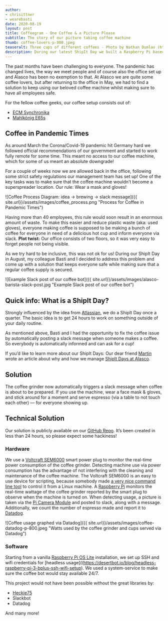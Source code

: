```yaml
---
author:
- chrisittner
- wearebasti
date: 2020-08-19
layout: post
title: Coffeegram - One Coffee & a Picture Please
subtitle: The story of our picture taking coffee machine
thumb: coffee-lovers-p-800.jpeg
teaseralt: Three cups of different coffees - Photo by Nathan Dumlao (https://unsplash.com/@nate_dumlao)
description: During our latest ShipIt Day we built a Raspberry Pi based bot that takes pictures of people making coffee and posts it on our companies Slack.
---
```


The past months have been challenging to everyone. The pandemic has changed lives, the way we meet people and of course also the office set up and Alasco has been no exemption to that.  At Alasco we are quite some coffee lovers, but after returning to the office in May, we had to find a solution to keep using our beloved coffee machine whilst making sure to have all employees safe.

For the fellow coffee geeks, our coffee setup consists out of:
- [ECM Synchronika](https://www.ecm.de/en/products/details/product/Product/Details/synchronika/)
- [Mahlkönig E65s](https://www.mahlkoenig.de/products/e65s)

## Coffee in Pandemic Times
As around March the Corona/Covid-19 pandemic hit Germany hard we followed official recommendations of our government and started to  work fully remote for some time. This meant no access to our coffee machine, which for some of us meant an absolute downgrade!

For a couple of weeks now we are allowed back in the office, following some strict safety regulations our management team has set up! One of the key tasks was to make sure that the coffee machine wouldn’t become a superspreader location. Our rule: Wear a mask and gloves! 

![Coffee Process Diagram: idea -> brewing -> slack message]({{ site.url}}/assets/images/coffee_process.png "Process for Coffee in Pandemic Times")

Having more than 40 employees, this rule would soon result in an enormous amount of waste. To make this easier and reduce plastic waste (aka: used gloves), everyone making coffee is supposed to be making a bunch of coffee for everyone in need of a delicious hot cup and inform everyone via slack. **Plot twist:** Our office consists of two floors, so it was very easy to forget people not being visible.

As we try hard to be inclusive, this was not ok for us! During our ShipIt Day in August, my colleague Basti and I decided to address this problem and come up with a solution that keeps everyone safe while making sure that a regular coffee supply is secured.

![Example Slack post of our coffee bot]({{ site.url}}/assets/images/alasco-barista-slack-post.jpg "Example Slack post of our coffee bot")

## Quick info: What is a ShipIt Day?
Strongly influenced by the idea from [Atlassian](https://www.atlassian.com/company/shipit), we do a ShipIt Day once a quarter. The basic idea is to get 24 hours to work on something outside of your daily routine. 

As mentioned above, Basti and I had the opportunity to fix the coffee issue by automatically posting a slack message when someone makes a coffee. So everybody is automatically informed and can ask for a cup!

If you’d like to learn more about our ShipIt Days: Our dear friend [Martin](www.moserei.de) wrote an article about why and how we manage [ShipIt Days at Alasco](https://alasco.tech/2019/07/02/shipit-day-recap.html).

## Solution
The coffee grinder now automatically triggers a slack message when coffee is about to be prepared. If you use the machine, wear a face mask & gloves, and stick around for a moment and serve espresso (via a table to not touch each other) — for everyone showing up.

## Technical Solution
Our solution is publicly available on our [GitHub Repo](https://github.com/alasco-tech/shipit-coffee-machine). It’s been created in less than 24 hours, so please expect some hackiness!

### Hardware
We use a [Voltcraft SEM6000](https://www.conrad.de/de/p/voltcraft-sem6000-energiekosten-messgeraet-bluetooth-schnittstelle-datenexport-datenloggerfunktion-trms-stromtarif-e-1558906.html) smart power plug to monitor the real-time power consumption of the coffee grinder.
Detecting machine use via power consumption has the advantage of not interfering with the cleaning and maintenance of the coffee machine. The Voltcraft SEM6000 is an easy to use device for scripting, because somebody made [a very nice command line tool](https://github.com/Heckie75/voltcraft-sem-6000) to control it from a Linux machine.
A [Raspberry Pi](https://www.raspberrypi.org/) monitors the real-time wattage of the coffee grinder reported by the smart plug to observe when the machine is turned on. When detecting usage, a picture is taken via the [Pi Camera Module](https://www.raspberrypi.org/products/camera-module-v2/) and posted to slack, along with a message. Additionally, we count the number of espresso made and report it to [Datadog](www.datadog.com).

![Coffee usage graphed via Datadog]({{ site.url}}/assets/images/coffee-datadog-p-800.jpeg "Watts used by the coffee grinder and cups served via Datadog")

### Software
Starting from a vanilla [Raspberry Pi OS Lite](https://www.raspberrypi.org/downloads/raspberry-pi-os/) installation, we set up SSH and wifi credentials for [headless usage]((https://desertbot.io/blog/headless-raspberry-pi-3-bplus-ssh-wifi-setup).
We used a system-service to make sure the coffee bot would stay available 24/7.


This project would not have been possible without the great libraries by:
- [Heckie75](https://github.com/Heckie75)
- Slackbot
- Datadog

And many more!
